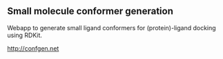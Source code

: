 ## Small molecule conformer generation
Webapp to generate small ligand conformers for (protein)-ligand docking using RDKit.

http://confgen.net
